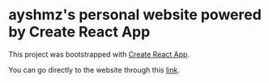 # ayshmz's personal website powered by Create React App

This project was bootstrapped with [Create React App](https://github.com/facebook/create-react-app).

You can go directly to the website through this [link](https://ayshmz.github.io).
